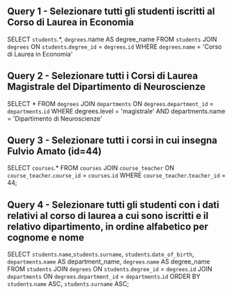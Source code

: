 ## Query 1 - Selezionare tutti gli studenti iscritti al Corso di Laurea in Economia

SELECT `students`.*, `degrees`.name AS degree_name
FROM `students`
JOIN `degrees` ON `students`.`degree_id` = `degrees`.`id`
WHERE `degrees`.`name` = 'Corso di Laurea in Economia'

## Query 2 - Selezionare tutti i Corsi di Laurea Magistrale del Dipartimento di Neuroscienze

SELECT *
FROM `degrees`
JOIN `departments` ON `degrees`.`department_id` = `departments`.`id`
WHERE degrees.level = 'magistrale'
AND departments.name = 'Dipartimento di Neuroscienze'

## Query 3 - Selezionare tutti i corsi in cui insegna Fulvio Amato (id=44)

 SELECT `courses`.*
 FROM `courses`
 JOIN `course_teacher` ON `course_teacher`.`course_id` = `courses`.`id`
 WHERE `course_teacher`.`teacher_id` = 44;

 ## Query 4 - Selezionare tutti gli studenti con i dati relativi al corso di laurea a cui sono iscritti e il relativo dipartimento, in ordine alfabetico per cognome e nome

SELECT `students`.`name`,`students`.`surname`, `students`.`date_of_birth`, `departments`.`name` AS department_name, `degrees`.`name` AS degree_name
FROM `students`
JOIN `degrees` ON `students`.`degree_id` = `degrees`.`id`
JOIN `departments` ON `degrees`.`department_id` = `departments`.`id`
ORDER BY `students`.`name` ASC, `students`.`surname` ASC;